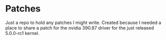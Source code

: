 # Patches

Just a repo to hold any patches I might write. Created because I needed a place to share a patch for the nvidia 390.87 driver for the just released 5.0.0-rc1 kernel.
